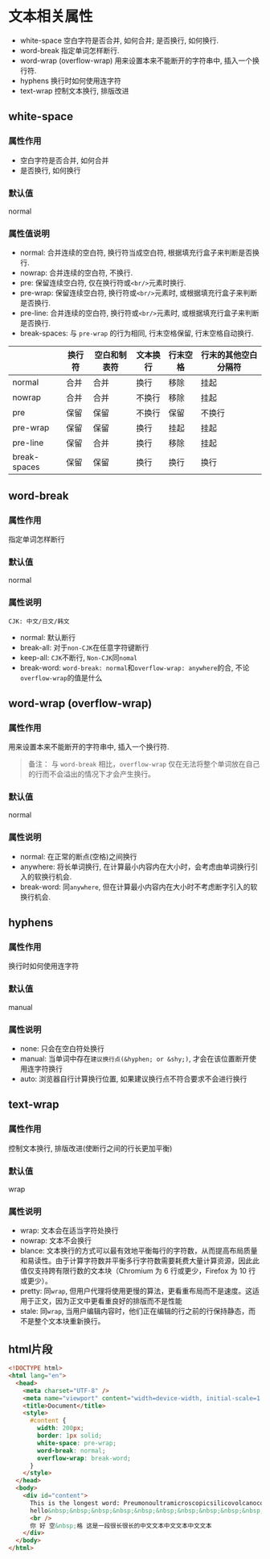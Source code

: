 # 文本相关属性

- white-space 空白字符是否合并, 如何合并; 是否换行, 如何换行.
- word-break 指定单词怎样断行.
- word-wrap (overflow-wrap) 用来设置本来不能断开的字符串中, 插入一个换行符.
- hyphens 换行时如何使用连字符
- text-wrap 控制文本换行, 排版改进

## white-space

### 属性作用

- 空白字符是否合并, 如何合并
- 是否换行, 如何换行

### 默认值

normal

### 属性值说明

- normal: 合并连续的空白符, 换行符当成空白符, 根据填充行盒子来判断是否换行.
- nowrap: 合并连续的空白符, 不换行.
- pre: 保留连续空白符, 仅在换行符或`<br/>`元素时换行.
- pre-wrap: 保留连续空白符, 换行符或`<br/>`元素时, 或根据填充行盒子来判断是否换行.
- pre-line: 合并连续的空白符, 换行符或`<br/>`元素时, 或根据填充行盒子来判断是否换行.
- break-spaces: 与 `pre-wrap` 的行为相同, 行末空格保留, 行末空格自动换行.

|              | 换行符 | 空白和制表符 | 文本换行 | 行末空格 | 行末的其他空白分隔符 |
| ------------ | ------ | ------------ | -------- | -------- | -------------------- |
| normal       | 合并   | 合并         | 换行     | 移除     | 挂起                 |
| nowrap       | 合并   | 合并         | 不换行   | 移除     | 挂起                 |
| pre          | 保留   | 保留         | 不换行   | 保留     | 不换行               |
| pre-wrap     | 保留   | 保留         | 换行     | 挂起     | 挂起                 |
| pre-line     | 保留   | 合并         | 换行     | 移除     | 挂起                 |
| break-spaces | 保留   | 保留         | 换行     | 换行     | 换行                 |

## word-break

### 属性作用

指定单词怎样断行

### 默认值

normal

### 属性说明

`CJK: 中文/日文/韩文`

- normal: 默认断行
- break-all: 对于`non-CJK`在任意字符键断行
- keep-all: `CJK`不断行, `Non-CJK`同`nomal`
- break-word: `word-break: normal`和`overflow-wrap: anywhere`的合, 不论`overflow-wrap`的值是什么

## word-wrap (overflow-wrap)

### 属性作用

用来设置本来不能断开的字符串中, 插入一个换行符.

> 备注： 与 `word-break` 相比，`overflow-wrap` 仅在无法将整个单词放在自己的行而不会溢出的情况下才会产生换行。

### 默认值

normal

### 属性说明

- normal: 在正常的断点(空格)之间换行
- anywhere: 将长单词换行, 在计算最小内容内在大小时，会考虑由单词换行引入的软换行机会.
- break-word: 同`anywhere`, 但在计算最小内容内在大小时不考虑断字引入的软换行机会.

## hyphens

### 属性作用

换行时如何使用连字符

### 默认值

manual

### 属性说明

- none: 只会在空白符处换行
- manual: 当单词中存在`建议换行点(&hyphen; or &shy;)`, 才会在该位置断开使用连字符换行
- auto: 浏览器自行计算换行位置, 如果建议换行点不符合要求不会进行换行

## text-wrap

### 属性作用

控制文本换行, 排版改进(使断行之间的行长更加平衡)

### 默认值

wrap

### 属性说明

- wrap: 文本会在适当字符处换行
- nowrap: 文本不会换行
- blance: 文本换行的方式可以最有效地平衡每行的字符数，从而提高布局质量和易读性。由于计算字符数并平衡多行字符数需要耗费大量计算资源，因此此值仅支持跨有限行数的文本块（Chromium 为 6 行或更少，Firefox 为 10 行或更少）。
- pretty: 同`wrap`, 但用户代理将使用更慢的算法，更看重布局而不是速度。这适用于正文，因为正文中更看重良好的排版而不是性能
- stale: 同`wrap`, 当用户编辑内容时，他们正在编辑的行之前的行保持静态，而不是整个文本块重新换行。

## html片段

```html
<!DOCTYPE html>
<html lang="en">
  <head>
    <meta charset="UTF-8" />
    <meta name="viewport" content="width=device-width, initial-scale=1.0" />
    <title>Document</title>
    <style>
      #content {
        width: 200px;
        border: 1px solid;
        white-space: pre-wrap;
        word-break: normal;
        overflow-wrap: break-word;
      }
    </style>
  </head>
  <body>
    <div id="content">
      This is the longest word: Preumonoultramicroscopicsilicovolcanoconiosis.
      hello&nbsp;&nbsp;&nbsp;&nbsp;&nbsp;&nbsp;&nbsp;&nbsp;&nbsp;&nbsp;&nbsp;&nbsp;&nbsp;&nbsp;&nbsp;&nbsp;&nbsp;&nbsp;&nbsp;&nbsp;
      <br />
      你 好 空&nbsp;格 这是一段很长很长的中文文本中文文本中文文本
    </div>
  </body>
</html>
```
